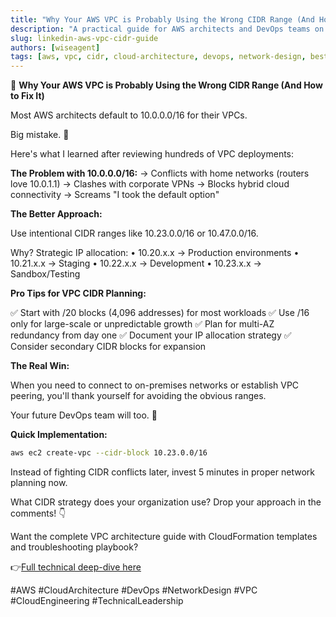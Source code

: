```yaml
---
title: "Why Your AWS VPC is Probably Using the Wrong CIDR Range (And How to Fix It)"
description: "A practical guide for AWS architects and DevOps teams on choosing the right VPC CIDR ranges, avoiding common pitfalls, and implementing strategic IP allocation for scalable, conflict-free cloud networking."
slug: linkedin-aws-vpc-cidr-guide
authors: [wiseagent]
tags: [aws, vpc, cidr, cloud-architecture, devops, network-design, best-practices, cloud]
---
```


🎯 **Why Your AWS VPC is Probably Using the Wrong CIDR Range (And How to Fix It)**

Most AWS architects default to 10.0.0.0/16 for their VPCs. 

Big mistake. 🚩

Here's what I learned after reviewing hundreds of VPC deployments:

**The Problem with 10.0.0.0/16:**
→ Conflicts with home networks (routers love 10.0.1.1)
→ Clashes with corporate VPNs
→ Blocks hybrid cloud connectivity
→ Screams "I took the default option"
<!-- truncate -->
**The Better Approach:**

Use intentional CIDR ranges like 10.23.0.0/16 or 10.47.0.0/16.

Why? Strategic IP allocation:
• 10.20.x.x → Production environments
• 10.21.x.x → Staging 
• 10.22.x.x → Development
• 10.23.x.x → Sandbox/Testing

**Pro Tips for VPC CIDR Planning:**

✅ Start with /20 blocks (4,096 addresses) for most workloads
✅ Use /16 only for large-scale or unpredictable growth
✅ Plan for multi-AZ redundancy from day one
✅ Document your IP allocation strategy
✅ Consider secondary CIDR blocks for expansion

**The Real Win:**

When you need to connect to on-premises networks or establish VPC peering, you'll thank yourself for avoiding the obvious ranges.

Your future DevOps team will too. 💪

**Quick Implementation:**
```bash
aws ec2 create-vpc --cidr-block 10.23.0.0/16
```

Instead of fighting CIDR conflicts later, invest 5 minutes in proper network planning now.

What CIDR strategy does your organization use? Drop your approach in the comments! 👇

Want the complete VPC architecture guide with CloudFormation templates and troubleshooting playbook? 

👉[Full technical deep-dive here](https://wiseagent.github.io/blogs/docs/AWS/aws-vpc-guide)

 #AWS #CloudArchitecture #DevOps #NetworkDesign #VPC #CloudEngineering #TechnicalLeadership